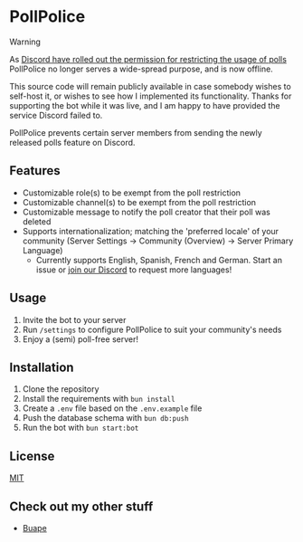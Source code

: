 # PollPolice

> [!WARNING]  
> As [Discord have rolled out the permission for restricting the usage of polls](https://support.discord.com/hc/en-us/articles/22163184112407-Polls-FAQ#h_01HVSGXPCG8PK498N68J129SQH) PollPolice no longer serves a wide-spread purpose, and is now offline.
>
> This source code will remain publicly available in case somebody wishes to self-host it, or wishes to see how I implemented its functionality. Thanks for supporting the bot while it was live, and I am happy to have provided the service Discord failed to.

PollPolice prevents certain server members from sending the newly released polls feature on Discord.

## Features

- Customizable role(s) to be exempt from the poll restriction
- Customizable channel(s) to be exempt from the poll restriction
- Customizable message to notify the poll creator that their poll was deleted
- Supports internationalization; matching the 'preferred locale' of your community (Server Settings -> Community (Overview) -> Server Primary Language)
  - Currently supports English, Spanish, French and German. Start an issue or [join our Discord](https://go.buape.com/Discord) to request more languages!

## Usage

1. Invite the bot to your server
2. Run `/settings` to configure PollPolice to suit your community's needs
3. Enjoy a (semi) poll-free server!

## Installation

1. Clone the repository
2. Install the requirements with `bun install`
3. Create a `.env` file based on the `.env.example` file
4. Push the database schema with `bun db:push`
5. Run the bot with `bun start:bot`

## License

[MIT](https://opensource.org/license/mit)

## Check out my other stuff

- [Buape](https://buape.com)
